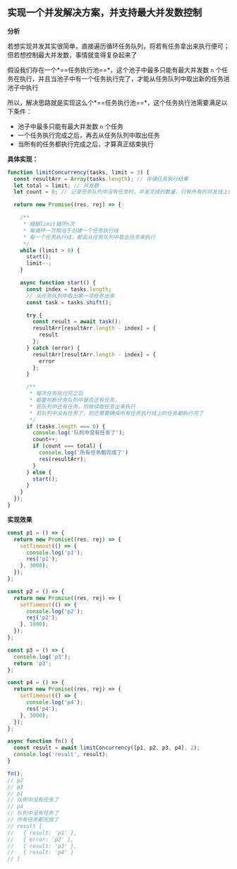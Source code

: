 ## 实现一个并发解决方案，并支持最大并发数控制

**分析**

若想实现并发其实很简单，直接遍历循环任务队列，将若有任务拿出来执行便可；但若想控制最大并发数，事情就变得复杂起来了

假设我们存在一个*==任务执行池==*，这个池子中最多只能有最大并发数 `n` 个任务在执行，并且当池子中有一个任务执行完了，才能从任务队列中取出新的任务进池子中执行

所以，解决思路就是实现这么个*==任务执行池==*，这个任务执行池需要满足以下条件：

- 池子中最多只能有最大并发数 `n`  个任务
- 一个任务执行完成之后，再去从任务队列中取出任务
- 当所有的任务都执行完成之后，才算真正结束执行

**具体实现：**

```js
function limitConcurrency(tasks, limit = 3) {
  const resultArr = Array(tasks.length); // 存储任务执行结果
  let total = limit; // 并发数
  let count = 0; // 记录任务队列中没有任务时，并发完成的数量，只有所有的并发线上的任务完成了，才算整个任务完成

  return new Promise((res, rej) => {

    /**
     * 根据limit循环n次
     * 每循环一次相当于创建一个任务执行线
     * 每一个任务执行线，都会从任务队列中取出任务来执行
     */
    while (limit > 0) {
      start();
      limit--;
    }

    async function start() {
      const index = tasks.length;
      // 从任务队列中取出第一项任务出来
      const task = tasks.shift();

      try {
        const result = await task();
        resultArr[resultArr.length - index] = {
          result
        };
      } catch (error) {
        resultArr[resultArr.length - index] = {
          error
        };
      }

      /**
       * 每次任务执行完之后
       * 都要判断任务队列中是否还有任务，
       * 若队列中还有任务，则继续取任务出来执行
       * 若队列中没有任务了，则还需要确保所有任务执行线上的任务都执行完了
       */
      if (tasks.length === 0) {
        console.log('队列中没有任务了');
        count++;
        if (count === total) {
          console.log('所有任务都完成了')
          res(resultArr);
        }
      } else {
        start();
      }
    }
  });
}
```

**实现效果**

```js
const p1 = () => {
  return new Promise((res, rej) => {
    setTimeout(() => {
      console.log('p1');
      res('p1');
    }, 3000);
  });
};

const p2 = () => {
  return new Promise((res, rej) => {
    setTimeout(() => {
      console.log('p2');
      rej('p2');
    }, 1000);
  });
};

const p3 = () => {
  console.log('p3');
  return 'p3';
};

const p4 = () => {
  return new Promise((res, rej) => {
    setTimeout(() => {
      console.log('p4');
      res('p4');
    }, 3000);
  });
};
```

```js
async function fn() {
  const result = await limitConcurrency([p1, p2, p3, p4], 2);
  console.log('result', result);
}

fn(); 
// p2
// p3
// p1
// 队列中没有任务了
// p4
// 队列中没有任务了
// 所有任务都完成了
// result [
//   { result: 'p1' },
//   { error: 'p2' },
//   { result: 'p3' },
//   { result: 'p4' }
// ]
```

